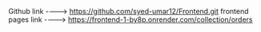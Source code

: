 Github link ---->    https://github.com/syed-umar12/Frontend.git
frontend pages link  ---->   https://frontend-1-by8p.onrender.com/collection/orders
